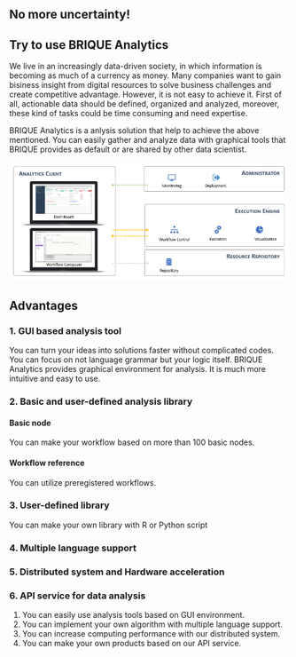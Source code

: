 ## No more uncertainty!

## Try to use BRIQUE Analytics
We live in an increasingly data-driven society, in which information is becoming as much of a currency as money. Many companies want to gain bisiness insight from digital resources to solve business challenges and create competitive advantage. 
However, it is not easy to achieve it. First of all, actionable data should be defined, organized and analyzed, moreover, these kind of tasks could be time consuming and need expertise.

BRIQUE Analytics is a anlysis solution that help to achieve the above mentioned. You can easily gather and analyze data with graphical tools that BRIQUE provides as default or are shared by other data scientist.

![Composition](ba_composition.PNG)


## Advantages

### 1. GUI based analysis tool
You can turn your ideas into solutions faster without complicated codes. You can focus on not language grammar but your logic itself. BRIQUE Analytics provides graphical environment for analysis. It is much more intuitive and easy to use.

### 2. Basic and user-defined analysis library
#### Basic node
You can make your workflow based on more than 100 basic nodes.
#### Workflow reference
You can utilize preregistered workflows.

### 3. User-defined library
You can make your own library with R or Python script

### 4. Multiple language support

### 5. Distributed system and Hardware acceleration

### 6. API service for data analysis


1. You can easily use analysis tools based on GUI environment.
2. You can implement your own algorithm with multiple language support.
3. You can increase computing performance with our distributed system.
4. You can make your own products based on our API service.
